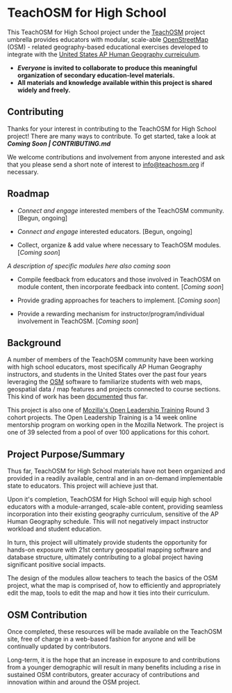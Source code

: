 # TeachOSM for High School

This TeachOSM for High School project under the [TeachOSM](http://teachosm.org) project umbrella provides educators with modular, scale-able [OpenStreetMap](https://www.openstreetmap.org/) (OSM) - related geography-based educational exercises developed to integrate with the [United States AP Human Geography curreiculum](https://apstudent.collegeboard.org/apcourse/ap-human-geography).

* **_Everyone_ is invited to collaborate to produce this meaningful organization of secondary education-level materials.**
* **All materials and knowledge available within this project is shared widely and freely.**

## Contributing

Thanks for your interest in contributing to the TeachOSM for High School project!  There are many ways to contribute.  To get started, take a look at **_Coming Soon | CONTRIBUTING.md_**

We welcome contributions and involvement from anyone interested and ask that you please send a short note of interest to info@teachosm.org if necessary.

## Roadmap

* _Connect and engage_ interested members of the TeachOSM community. [Begun, ongoing]

* _Connect and engage_ interested educators. [Begun, ongoing]

* Collect, organize & add value where necessary to TeachOSM modules. [_Coming soon_]

_A description of specific modules here also coming soon_

* Compile feedback from educators and those involved in TeachOSM on module content, then incorporate feedback into content. [_Coming soon_]

* Provide grading approaches for teachers to implement. [_Coming soon_]

* Provide a rewarding mechanism for instructor/program/individual involvement in TeachOSM. [_Coming soon_]

## Background

A number of members of the TeachOSM community have been working with high school educators, most specifically AP Human Geography instructors, and students in the United States over the past four years leveraging the [OSM](https://www.openstreetmap.org/) software to familiarize students with web maps, geospatial data / map features and projects connected to course sections.  This kind of work has been [documented](http://teachosm.org/en/cases/cape-cod/) thus far.

This project is also one of [Mozilla's Open Leadership Training](https://mozilla.github.io/leadership-training/projects/#teachosm-for-high-school) Round 3 cohort projects.  The Open Leadership Training is a 14 week online mentorship program on working open in the Mozilla Network.  The project is one of 39 selected from a pool of over 100 applications for this cohort.

## Project Purpose/Summary

Thus far, TeachOSM for High School materials have not been organized and provided in a readily available, central and in an on-demand implementable state to educators.  This project will achieve just that.

Upon it's completion, TeachOSM for High School will equip high school educators with a module-arranged, scale-able content, providing seamless incorporation into their existing geography curriculum, sensitive of the AP Human Geography schedule. This will not negatively impact instructor workload and student education.

In turn, this project will ultimately provide students the opportunity for hands-on exposure with 21st century geospatial mapping software and database structure, ultimately contributing to a global project having significant positive social impacts.

The design of the modules allow teachers to teach the basics of the OSM project, what the map is comprised of, how to efficiently and appropriately edit the map, tools to edit the map and how it ties into their curriculum.

## OSM Contribution

Once completed, these resources will be made available on the TeachOSM site, free of charge in a web-based fashion for anyone and will be continually updated by contributors.

Long-term, it is the hope that an increase in exposure to and contributions from a younger demographic will result in many benefits including a rise in sustained OSM contributors, greater accuracy of contributions and innovation within and around the OSM project.
